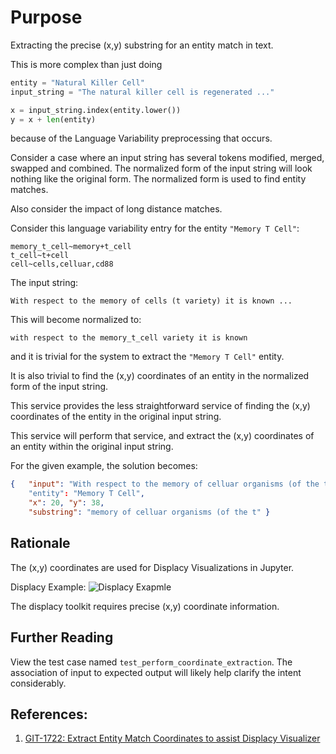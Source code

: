# Purpose
Extracting the precise (x,y) substring for an entity match in text.

This is more complex than just doing
```python
entity = "Natural Killer Cell"
input_string = "The natural killer cell is regenerated ..."

x = input_string.index(entity.lower())
y = x + len(entity)
```

because of the Language Variability preprocessing that occurs.

Consider a case where an input string has several tokens modified, merged, swapped and combined.  The normalized form of the input string will look nothing like the original form.  The normalized form is used to find entity matches.

Also consider the impact of long distance matches.

Consider this language variability entry for the entity `"Memory T Cell"`:
```text
memory_t_cell~memory+t_cell
t_cell~t+cell
cell~cells,celluar,cd88
```

The input string:
```text
With respect to the memory of cells (t variety) it is known ...
```

This will become normalized to:

```text
with respect to the memory_t_cell variety it is known
```

and it is trivial for the system to extract the `"Memory T Cell"` entity.

It is also trivial to find the (x,y) coordinates of an entity in the normalized form of the input string.

This service provides the less straightforward service of finding the (x,y) coordinates of the entity in the original input string.

This service will perform that service, and extract the (x,y) coordinates of an entity within the original input string.

For the given example, the solution becomes:
```json
{   "input": "With respect to the memory of celluar organisms (of the t variety) it is known ..."
    "entity": "Memory T Cell",
    "x": 20, "y": 38,
    "substring": "memory of celluar organisms (of the t" }
```

## Rationale
The (x,y) coordinates are used for Displacy Visualizations in Jupyter.

Displacy Example:
![Displacy Exapmle](https://media.github.ibm.com/user/19195/files/29f81d80-1ebd-11ea-9514-207ea5781641 "Displacy Entity Visualization")

The displacy toolkit requires precise (x,y) coordinate information.

## Further Reading
View the test case named `test_perform_coordinate_extraction`.  The association of input to expected output will likely help clarify the intent considerably. 

## References:
1. [GIT-1722: Extract Entity Match Coordinates to assist Displacy Visualizer](https://github.ibm.com/GTS-CDO/unstructured-analytics/issues/1722)